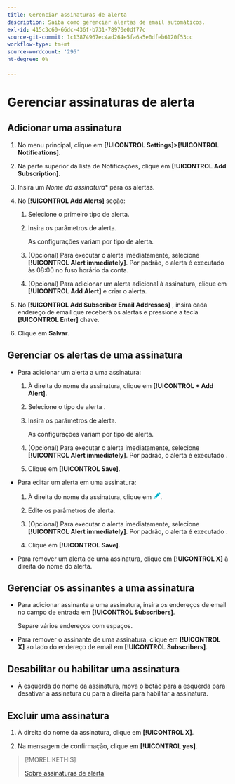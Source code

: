 ```yaml
---
title: Gerenciar assinaturas de alerta
description: Saiba como gerenciar alertas de email automáticos.
exl-id: 415c3c60-66dc-436f-b731-78970e0df77c
source-git-commit: 1c13874967ec4ad264e5fa6a5e0dfeb6120f53cc
workflow-type: tm+mt
source-wordcount: '296'
ht-degree: 0%

---
```


# Gerenciar assinaturas de alerta

## Adicionar uma assinatura

1. No menu principal, clique em **[!UICONTROL Settings]>[!UICONTROL Notifications]**.

1. Na parte superior da lista de Notificações, clique em **[!UICONTROL Add Subscription]**.

1. Insira um *Nome da assinatura** para os alertas.

1. No **[!UICONTROL Add Alerts]** seção:

   1. Selecione o primeiro tipo de alerta.

   1. Insira os parâmetros de alerta.

      As configurações variam por tipo de alerta.

   1. (Opcional) Para executar o alerta imediatamente, selecione **[!UICONTROL Alert immediately]**. Por padrão, o alerta é executado às 08:00 no fuso horário da conta.

   1. (Opcional) Para adicionar um alerta adicional à assinatura, clique em **[!UICONTROL Add Alert]** e criar o alerta.

1. No **[!UICONTROL Add Subscriber Email Addresses]** , insira cada endereço de email que receberá os alertas e pressione a tecla **[!UICONTROL Enter]** chave.

1. Clique em **Salvar**.

## Gerenciar os alertas de uma assinatura

* Para adicionar um alerta a uma assinatura:

   1. À direita do nome da assinatura, clique em **[!UICONTROL + Add Alert]**.

   1. Selecione o tipo de alerta .

   1. Insira os parâmetros de alerta.

      As configurações variam por tipo de alerta.

   1. (Opcional) Para executar o alerta imediatamente, selecione **[!UICONTROL Alert immediately]**. Por padrão, o alerta é executado <!-- at what time? -->.

   1. Clique em **[!UICONTROL Save]**.

* Para editar um alerta em uma assinatura:

   1. À direita do nome da assinatura, clique em ![Editar](/help/dsp/assets/edit.png).

   1. Edite os parâmetros de alerta.

   1. (Opcional) Para executar o alerta imediatamente, selecione **[!UICONTROL Alert immediately]**. Por padrão, o alerta é executado <!-- at what time? -->.

   1. Clique em **[!UICONTROL Save]**.

* Para remover um alerta de uma assinatura, clique em **[!UICONTROL X]** à direita do nome do alerta.

## Gerenciar os assinantes a uma assinatura

* Para adicionar assinante a uma assinatura, insira os endereços de email no campo de entrada em **[!UICONTROL Subscribers]**.

   Separe vários endereços com espaços.

* Para remover o assinante de uma assinatura, clique em **[!UICONTROL X]** ao lado do endereço de email em **[!UICONTROL Subscribers]**.

## Desabilitar ou habilitar uma assinatura

* À esquerda do nome da assinatura, mova o botão para a esquerda para desativar a assinatura ou para a direita para habilitar a assinatura.

## Excluir uma assinatura

1. À direita do nome da assinatura, clique em **[!UICONTROL X]**.

1. Na mensagem de confirmação, clique em **[!UICONTROL yes]**.

>[!MORELIKETHIS]
>
>[Sobre assinaturas de alerta](alerts-about.md)
